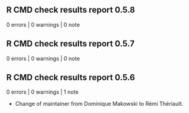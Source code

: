 ## R CMD check results report 0.5.8

0 errors | 0 warnings | 0 note

## R CMD check results report 0.5.7

0 errors | 0 warnings | 0 note

## R CMD check results report 0.5.6

0 errors | 0 warnings | 1 note

* Change of maintainer from Dominique Makowski to Rémi Thériault.
